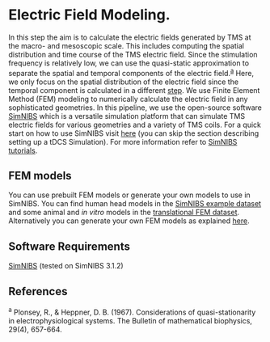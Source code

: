 # Electric Field Modeling.
In this step the aim is to calculate the electric fields generated by TMS at the macro- and mesoscopic scale. This includes computing the spatial distribution and time course of the TMS electric field. Since the stimulation frequency is relatively low, we can use the quasi-static approximation to separate the spatial and temporal components of the electric field.<sup>[a](#myfootnoteA)</sup> Here, we only focus on the spatial distribution of the electric field since the temporal component is calculated in a different [step](../5_TMS_Waveform/). We use Finite Element Method (FEM) modeling to numerically calculate the electric field in any sophisticated geometries. In this pipeline, we use the open-source software [SimNIBS](https://simnibs.github.io/simnibs/) which is a versatile simulation platform that can simulate TMS electric fields for various geometries and a variety of TMS coils. For a quick start on how to use SimNIBS visit [here](https://simnibs.github.io/simnibs/build/html/tutorial/gui.html) (you can skip the section describing setting up a tDCS Simulation). For more information refer to [SimNIBS tutorials](https://simnibs.github.io/simnibs/build/html/tutorial/tutorial.html).

## FEM models
You can use prebuilt FEM models or generate your own models to use in SimNIBS. You can find human head models in the [SimNIBS example dataset](https://simnibs.github.io/simnibs/build/html/dataset.html) and some animal and _in vitro_ models in the [translational FEM dataset](https://zenodo.org/record/3857041#.XyMdYihKhPY). Alternatively you can generate your own FEM models as explained [here](https://simnibs.github.io/simnibs/build/html/tutorial/head_meshing.html).

## Software Requirements
[SimNIBS](http://simnibs.org/) (tested on SimNIBS 3.1.2)

## References
<sup><a name="myfootnoteA">a</a></sup> Plonsey, R., & Heppner, D. B. (1967). Considerations of quasi-stationarity in electrophysiological systems. The Bulletin of mathematical biophysics, 29(4), 657-664.
